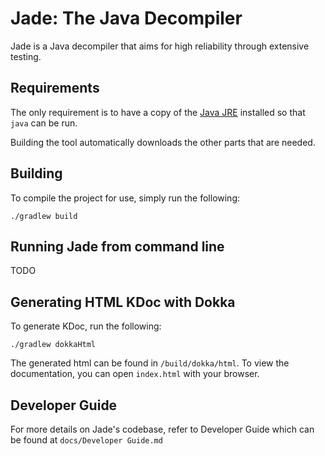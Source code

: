 # Jade: The Java Decompiler

Jade is a Java decompiler that aims for high reliability through extensive testing.

## Requirements

The only requirement is to have a copy of the [Java
JRE](http://www.oracle.com/technetwork/java/javase/downloads/index.html)
installed so that `java` can be run.

Building the tool automatically downloads the other parts that are needed.

## Building

To compile the project for use, simply run the following:

```shell
./gradlew build
```

## Running Jade from command line
TODO

## Generating HTML KDoc with Dokka

To generate KDoc, run the following:

```shell
./gradlew dokkaHtml
```

The generated html can be found in `/build/dokka/html`. To view the documentation, you can open `index.html` with your browser.

## Developer Guide

For more details on Jade's codebase, refer to Developer Guide which can be found at `docs/Developer Guide.md`